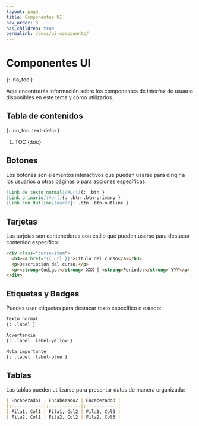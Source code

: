 ```yaml
---
layout: page
title: Componentes UI
nav_order: 3
has_children: true
permalink: /docs/ui-components/
---
```


# Componentes UI
{: .no_toc }

Aquí encontrarás información sobre los componentes de interfaz de usuario disponibles en este tema y cómo utilizarlos.

## Tabla de contenidos
{: .no_toc .text-delta }

1. TOC
{:toc}

## Botones

Los botones son elementos interactivos que pueden usarse para dirigir a los usuarios a otras páginas o para acciones específicas.

```markdown
[Link de texto normal](#url){: .btn }
[Link primario](#url){: .btn .btn-primary }
[Link con Outline](#url){: .btn .btn-outline }
```

## Tarjetas

Las tarjetas son contenedores con estilo que pueden usarse para destacar contenido específico:

```html
<div class="curso-item">
  <h3><a href="{{ url }}">Título del curso</a></h3>
  <p>Descripción del curso.</p>
  <p><strong>Código:</strong> XXX | <strong>Periodo:</strong> YYY</p>
</div>
```

## Etiquetas y Badges

Puedes usar etiquetas para destacar texto específico o estado:

```markdown
Texto normal
{: .label }

Advertencia
{: .label .label-yellow }

Nota importante
{: .label .label-blue }
```

## Tablas

Las tablas pueden utilizarse para presentar datos de manera organizada:

```markdown
| Encabezado1 | Encabezado2 | Encabezado3 |
|:------------|:------------|:------------|
| Fila1, Col1 | Fila1, Col2 | Fila1, Col3 |
| Fila2, Col1 | Fila2, Col2 | Fila2, Col3 |
``` 